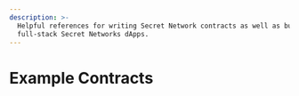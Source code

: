```yaml
---
description: >-
  Helpful references for writing Secret Network contracts as well as building
  full-stack Secret Networks dApps.
---
```


# Example Contracts

